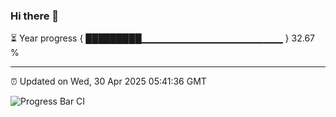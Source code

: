 ### Hi there 👋

⏳ Year progress { █████████▁▁▁▁▁▁▁▁▁▁▁▁▁▁▁▁▁▁▁▁▁ } 32.67 %

---

⏰ Updated on Wed, 30 Apr 2025 05:41:36 GMT

![Progress Bar CI](https://github.com/IshwaranRudhara/GIT-ACTION/workflows/Progress%20Bar%20CI/badge.svg)
